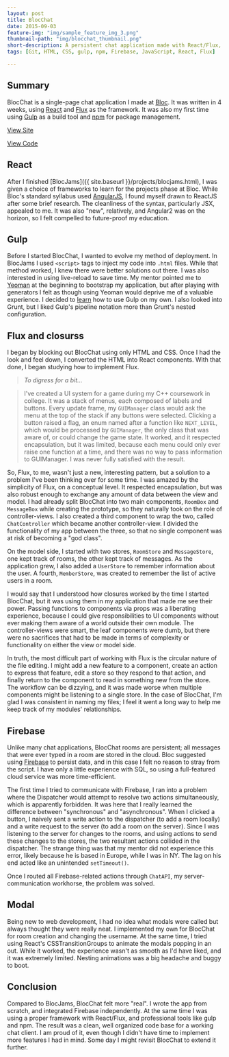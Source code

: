 ```yaml
---
layout: post
title: BlocChat
date: 2015-09-03
feature-img: "img/sample_feature_img_3.png"
thumbnail-path: "img/blocchat_thumbnail.png"
short-description: A persistent chat application made with React/Flux, inspired by Slack.
tags: [Git, HTML, CSS, gulp, npm, Firebase, JavaScript, React, Flux]

---
```

## Summary
BlocChat is a single-page chat application I made at [Bloc](https://www.bloc.io). It was written in 4 weeks, using [React](https://facebook.github.io/react/) and [Flux](https://facebook.github.io/flux/) as the framework. It was also my first time using [Gulp](http://gulpjs.com/) as a build tool and [npm](https://www.npmjs.com/) for package management.

[View Site](http://kusera.github.io/bloc-chat/)

[View Code](https://github.com/kusera/bloc-chat)

## React
After I finished [BlocJams]({{ site.baseurl }}/projects/blocjams.html), I was given a choice of frameworks to learn for the projects phase at Bloc. While Bloc's standard syllabus used [AngularJS](https://angularjs.org/), I found myself drawn to ReactJS after some brief research. The cleanliness of the syntax, particularly JSX, appealed to me. It was also "new", relatively, and Angular2 was on the horizon, so I felt compelled to future-proof my education.

## Gulp
Before I started BlocChat, I wanted to evolve my method of deployment. In BlocJams I used `<script>` tags to inject my code into `.html` files. While that method worked, I knew there were better solutions out there. I was also interested in using live-reload to save time. My mentor pointed me to [Yeoman](http://yeoman.io/) at the beginning to bootstrap my application, but after playing with generators I felt as though using Yeoman would deprive me of a valuable experience. I decided to [learn](http://tylermcginnis.com/reactjs-tutorial-pt-2-building-react-applications-with-gulp-and-browserify/) how to use Gulp on my own. I also looked into Grunt, but I liked Gulp's pipeline notation more than Grunt's nested configuration.

## Flux and closurss
I began by blocking out BlocChat using only HTML and CSS. Once I had the look and feel down, I converted the HTML into React components. With that done, I began studying how to implement Flux.

> _To digress for a bit..._

> I've created a UI system for a game during my C++ coursework in college. It was a stack of menus, each composed of labels and buttons. Every update frame, my `GUIManager` class would ask the menu at the top of the stack if any buttons were selected. Clicking a button raised a flag, an enum named after a function like `NEXT_LEVEL`, which would be processed by `GUIManager`, the only class that was aware of, or could change the game state. It worked, and it respected encapsulation, but it was limited, because each menu could only ever raise one function at a time, and there was no way to pass information to GUIManager. I was never fully satisfied with the result.

So, Flux, to me, wasn't just a new, interesting pattern, but a solution to a problem I've been thinking over for some time. I was amazed by the simplicity of Flux, on a conceptual level. It respected encapsulation, but was also robust enough to exchange any amount of data between the view and model. I had already split BlocChat into two main components, `RoomBox` and `MessageBox` while creating the prototype, so they naturally took on the role of controller-views. I also created a third component to wrap the two, called `ChatController` which became another controller-view. I divided the functionality of my app between the three, so that no single component was at risk of becoming a "god class".

On the model side, I started with two stores, `RoomStore` and `MessageStore`, one kept track of rooms, the other kept track of messages. As the application grew, I also added a `UserStore` to remember information about the user. A fourth, `MemberStore`, was created to remember the list of active users in a room.

I would say that I understood how closures worked by the time I started BlocChat, but it was using them in my application that made me see their power. Passing functions to components via props was a liberating experience, because I could give responsibilities to UI components without ever making them aware of a world outside their own module. The controller-views were smart, the leaf components were dumb, but there were no sacrifices that had to be made in terms of complexity or functionality on either the view or model side.

In truth, the most difficult part of working with Flux is the circular nature of the file editing. I might add a new feature to a component, create an action to express that feature, edit a store so they respond to that action, and finally return to the component to read in something new from the store. The workflow can be dizzying, and it was made worse when multiple components might be listening to a single store. In the case of BlocChat, I'm glad I was consistent in naming my files; I feel it went a long way to help me keep track of my modules' relationships.

## Firebase
Unlike many chat applications, BlocChat rooms are persistent; all messages that were ever typed in a room are stored in the cloud. Bloc suggested using [Firebase](https://www.firebase.com/) to persist data, and in this case I felt no reason to stray from the script. I have only a little experience with SQL, so using a full-featured cloud service was more time-efficient.

The first time I tried to communicate with Firebase, I ran into a problem where the Dispatcher would attempt to resolve two actions simultaneously, which is apparently forbidden. It was here that I really learned the difference between "synchronous" and "asynchronous". When I clicked a button, I naively sent a write action to the dispatcher (to add a room locally) and a write request to the server (to add a room on the server). Since I was listening to the server for changes to the rooms, and using actions to send these changes to the stores, the two resultant actions collided in the dispatcher. The strange thing was that my mentor did not experience this error, likely because he is based in Europe, while I was in NY. The lag on his end acted like an unintended `setTimeout()`.

Once I routed all Firebase-related actions through `ChatAPI`, my server-communication workhorse, the problem was solved.

## Modal
Being new to web development, I had no idea what modals were called but always thought they were really neat. I implemented my own for BlocChat for room creation and changing the username. At the same time, I tried using React's CSSTransitionGroups to animate the modals popping in an out. While it worked, the experience wasn't as smooth as I'd have liked, and it was extremely limited. Nesting animations was a big headache and buggy to boot.

## Conclusion
Compared to BlocJams, BlocChat felt more "real". I wrote the app from scratch, and integrated Firebase independently. At the same time I was using a proper framework with React/Flux, and professional tools like gulp and npm. The result was a clean, well organized code base for a working chat client. I am proud of it, even though I didn't have time to implement more features I had in mind. Some day I might revisit BlocChat to extend it further.
